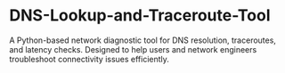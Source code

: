# DNS-Lookup-and-Traceroute-Tool
A Python-based network diagnostic tool for DNS resolution, traceroutes, and latency checks. Designed to help users and network engineers troubleshoot connectivity issues efficiently.
